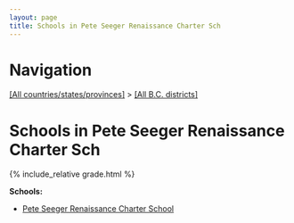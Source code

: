 ```yaml
---
layout: page
title: Schools in Pete Seeger Renaissance Charter Sch
---
```

# Navigation

[[All countries/states/provinces]](../..) > [[All B.C. districts]](..)

# Schools in Pete Seeger Renaissance Charter Sch

{% include_relative grade.html %}

**Schools:**

- [Pete Seeger Renaissance Charter School](Pete_Seeger_Renaissance_Charter_School.md)
